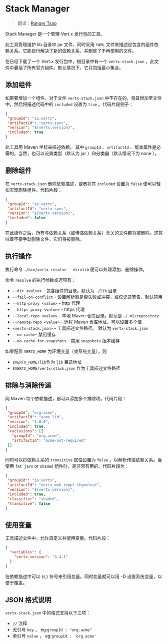 # Stack Manager

> 翻译：[Ranger Tsao](https://github.com/boliza)

Stack Manager 是一个管理 Vert.x 发行包的工具。

此工具管理维护 lib 目录中 jar 文件，同时采用 `YAML` 文件来描述应包含的组件依赖关系。它能自行解决了新的依赖关系，并删除了不再使用的文件。

在已经下载了一个 Vert.x 发行包中，根目录中有一个 `vertx-stack.json` ，此文件中囊括了所有官方组件。默认情况下，它只包括最小集合。

## 添加组件

如果要增加一个组件，对于文件 `vertx-stack.json` 中不存在的，将其增加至文件中，然后将描述代码中的 `included` 设置为 `true` 。代码片段例子：

```json
{
 "groupId": "io.vertx",
 "artifactId": "vertx-sync",
 "version": "${vertx.version}",
 "included": true
}
```

此工具用 Maven 坐标来描述依赖。 其中 `groupId` 、`artifactId` 、版本属性是必需的。当然，也可以设置类型（默认为 jar ）和分类器（默认情况下为 none ）。

## 删除组件

在 `vertx-stack.json` 删除依赖描述，或者将其 `included` 设置为 `false` 便可以轻松实现删除组件。代码片段：

```json
{
 "groupId": "io.vertx",
 "artifactId": "vertx-sync",
 "version": "${vertx.version}",
 "included": false
}
```

在此操作之后，所有与依赖关系（或传递依赖关系）无关的文件都将被删除。这意味着不要手动删除文件，它们将被删除。

## 执行操作

执行命令 `./bin/vertx resolve --dir=lib` 便可以处理添加、删除操作。

命令 `resolve` 的执行参数或选项有：

* `--dir <value>` - 包含组件的目录。默认为 `./lib` 目录
* `--fail-on-conflict` - 设置解析器是否失败或冲突，或仅记录警告。默认禁用
* `--http-proxy <value>` - http 代理
* `--https-proxy <value>` - https 代理
* `--local-repo <value>` - 本地 Maven 仓库目录。默认是 `~/.m2/repository`
* `--remote-repo <value>` - 远程 Maven 仓库地址。可以设置多个值
* `<vertx-stack.json>` - 工具描述文件路径。 默认为 `vertx-stack.json`
* `--no-cache`- 禁用缓存
* `--no-cache-for-snapshots` - 禁用 `snapshots` 版本缓存


如果配置 `VERTX_HOME` 为环境变量（或系统变量），则
- `$VERTX_HOME/lib`作为 `lib` 目录地址
- `$VERTX_HOME/vertx-stack.json` 作为工具描述文件路径

## 排除与消除传递

同 Maven 每个依赖描述，都可以添加多个排除项。代码片段：

```json
{
 "groupId": "org.acme",
 "artifactId": "acme-lib",
 "version": "1.0.0",
 "included": true,
 "exclusions": [{
   "groupId": "org.acme",
   "artifactId": "acme-not-required"
 }]
}
```

同时可以将依赖关系的 `transitive` 属性设置为 `false` ，以解析传递依赖关系。当使用 `fat jars` or `shaded` 组件时，是非常有用的。代码片段为：

```json
{
 "groupId": "io.vertx",
 "artifactId": "vertx-web-templ-thymeleaf",
 "version": "${vertx.version}",
 "included": true,
 "classifier": "shaded",
 "transitive": false
}
```

## 使用变量

工具描述文件中，允许自定义并使用变量。代码片段：

```json
{
  "variables": {
    "vertx.version": "3.4.1"
  }
}
```

在依赖描述中可以 `${}` 符号来引用变量。同时变量就可以用 -D 设置系统变量，以便于覆盖。

## JSON 格式说明

`vertx-stack.json` 中的格式支持以下三项：

* `//` 注释
* 无引号 `key` ， eg:`groupId : "org.acme"`
* 单引号 `value` ， eg:`groupId : 'org.acme'`

